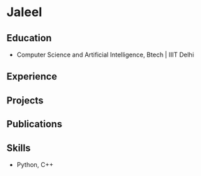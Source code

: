 # Jaleel

## Education
- Computer Science and Artificial Intelligence, Btech | IIIT Delhi

## Experience

## Projects


## Publications


## Skills
- Python, C++
